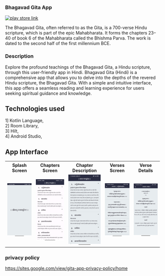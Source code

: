 ### Bhagavad Gita App 

<a href> <img src="https://camo.githubusercontent.com/2149f526e69167218eb7eea8f21cb74a756aa43495f7acfeccfe995d40f62028/68747470733a2f2f706c61792e676f6f676c652e636f6d2f696e746c2f656e5f75732f6261646765732f696d616765732f67656e657269632f656e5f62616467655f7765625f67656e657269632e706e67" alt="play store link" width="180"/> </a>

The Bhagavad Gita, often referred to as the Gita, is a 700-verse Hindu scripture, which is part of the epic Mahabharata. It forms the chapters 23–40 of book 6 of the Mahabharata called the Bhishma Parva. The work is dated to the second half of the first millennium BCE.

### Description
Explore the profound teachings of the Bhagavad Gita, a Hindu scripture, through this user-friendly app in Hindi. Bhagavad Gita (Hindi) is a comprehensive app that allows you to delve into the depths of the revered Hindu scripture, the Bhagavad Gita. With a simple and intuitive interface, this app offers a seamless reading and learning experience for users seeking spiritual guidance and knowledge.

## Technologies used
1] Kotlin Language,  
2] Room Library,  
3] Hilt,  
4] Android Studio,  


## App Interface
<table>
  <tr>
    <th>Splash Screen</th>
    <th>Chapters Screen</th>
    <th>Chapter Description</th>
    <th>Verses Screen</th>
    <th>Verse Details</th>
  </tr>
  <tr>
	  <td> <img src="https://raw.githubusercontent.com/vinodpatildev/bhagavad-gita-public/main/screenshots/app_icon_1.jpg" width="250" /> </td>
    <td> <img src="https://raw.githubusercontent.com/vinodpatildev/bhagavad-gita-public/main/screenshots/app_icon_2.jpg" width="250" /> </td>
    <td> <img src="https://raw.githubusercontent.com/vinodpatildev/bhagavad-gita-public/main/screenshots/app_icon_3.jpg" width="250" /> </td>
    <td> <img src="https://raw.githubusercontent.com/vinodpatildev/bhagavad-gita-public/main/screenshots/app_icon_4.jpg" width="250" /> </td>
    <td> <img src="https://raw.githubusercontent.com/vinodpatildev/bhagavad-gita-public/main/screenshots/app_icon_5.jpg" width="250" /> </td>
  </tr>
</table>

### privacy policy
https://sites.google.com/view/gita-app-privacy-policy/home
